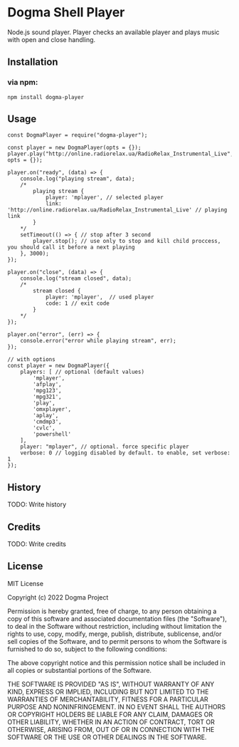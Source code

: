 # Dogma Shell Player

Node.js sound player. Player checks an available player and plays music with open and close handling.

## Installation

### via npm:
```
npm install dogma-player
```

## Usage

```
const DogmaPlayer = require("dogma-player");

const player = new DogmaPlayer(opts = {});
player.play("http://online.radiorelax.ua/RadioRelax_Instrumental_Live", opts = {});

player.on("ready", (data) => {
	console.log("playing stream", data); 
	/*
		playing stream {
			player: 'mplayer', // selected player
			link: 'http://online.radiorelax.ua/RadioRelax_Instrumental_Live' // playing link
		}
	*/
	setTimeout(() => { // stop after 3 second
		player.stop(); // use only to stop and kill child proccess, you should call it before a next playing
	}, 3000);
});

player.on("close", (data) => {
	console.log("stream closed", data);
	/*
		stream closed { 
			player: 'mplayer',  // used player
			code: 1 // exit code
		}
	*/
});

player.on("error", (err) => {
	console.error("error while playing stream", err); 
});
```

```
// with options
const player = new DogmaPlayer({
	players: [ // optional (default values)
		'mplayer',
		'afplay',
		'mpg123',
		'mpg321',
		'play',
		'omxplayer',
		'aplay',
		'cmdmp3',
		'cvlc',
		'powershell'
	],
	player: "mplayer", // optional. force specific player
	verbose: 0 // logging disabled by default. to enable, set verbose: 1
});

```

## History

TODO: Write history

## Credits

TODO: Write credits

## License

MIT License

Copyright (c) 2022 Dogma Project

Permission is hereby granted, free of charge, to any person obtaining a copy
of this software and associated documentation files (the "Software"), to deal
in the Software without restriction, including without limitation the rights
to use, copy, modify, merge, publish, distribute, sublicense, and/or sell
copies of the Software, and to permit persons to whom the Software is
furnished to do so, subject to the following conditions:

The above copyright notice and this permission notice shall be included in all
copies or substantial portions of the Software.

THE SOFTWARE IS PROVIDED "AS IS", WITHOUT WARRANTY OF ANY KIND, EXPRESS OR
IMPLIED, INCLUDING BUT NOT LIMITED TO THE WARRANTIES OF MERCHANTABILITY,
FITNESS FOR A PARTICULAR PURPOSE AND NONINFRINGEMENT. IN NO EVENT SHALL THE
AUTHORS OR COPYRIGHT HOLDERS BE LIABLE FOR ANY CLAIM, DAMAGES OR OTHER
LIABILITY, WHETHER IN AN ACTION OF CONTRACT, TORT OR OTHERWISE, ARISING FROM,
OUT OF OR IN CONNECTION WITH THE SOFTWARE OR THE USE OR OTHER DEALINGS IN THE
SOFTWARE.
